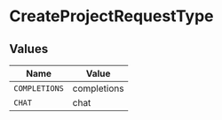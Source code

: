 # CreateProjectRequestType


## Values

| Name          | Value         |
| ------------- | ------------- |
| `COMPLETIONS` | completions   |
| `CHAT`        | chat          |